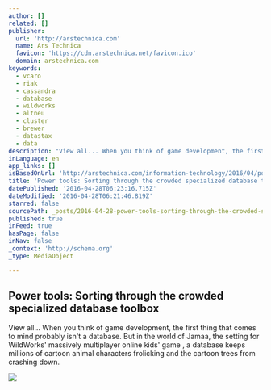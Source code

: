 ```yaml
---
author: []
related: []
publisher:
  url: 'http://arstechnica.com'
  name: Ars Technica
  favicon: 'https://cdn.arstechnica.net/favicon.ico'
  domain: arstechnica.com
keywords:
  - vcaro
  - riak
  - cassandra
  - database
  - wildworks
  - altneu
  - cluster
  - brewer
  - datastax
  - data
description: "View all... When you think of game development, the first thing that comes to mind probably isn't a database. But in the world of Jamaa, the setting for WildWorks' massively multiplayer online kids' game , a database keeps millions of cartoon animal characters frolicking and the cartoon trees from crashing down."
inLanguage: en
app_links: []
isBasedOnUrl: 'http://arstechnica.com/information-technology/2016/04/power-tools-sorting-through-the-crowded-specialized-database-toolbox/'
title: 'Power tools: Sorting through the crowded specialized database toolbox'
datePublished: '2016-04-28T06:23:16.715Z'
dateModified: '2016-04-28T06:21:46.819Z'
starred: false
sourcePath: _posts/2016-04-28-power-tools-sorting-through-the-crowded-specialized-databas.md
published: true
inFeed: true
hasPage: false
inNav: false
_context: 'http://schema.org'
_type: MediaObject

---
```

<article style=""><h1>Power tools: Sorting through the crowded specialized database toolbox</h1><p>View all... When you think of game development, the first thing that comes to mind probably isn't a database. But in the world of Jamaa, the setting for WildWorks' massively multiplayer online kids' game , a database keeps millions of cartoon animal characters frolicking and the cartoon trees from crashing down.</p><img src="http://cdn.arstechnica.net/wp-content/uploads/2016/04/screwdriver-640x480.jpg" /></article>
